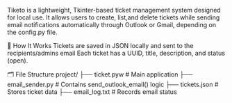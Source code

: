 Tiketo is a lightweight, Tkinter-based ticket management system designed for local use. It allows users to create, list,and delete tickets while sending
email notifications automatically through Outlook or Gmail, depending on the config.py file. 

🔧 How It Works
Tickets are saved in JSON locally and sent to the recipients/admins email
Each ticket has a UUID, title, description, and status (open).

🗂️ File Structure
project/
├── ticket.pyw         # Main application
├── email_sender.py    # Contains send_outlook_email() logic
├── tickets.json       # Stores ticket data
├── email_log.txt      # Records email status


